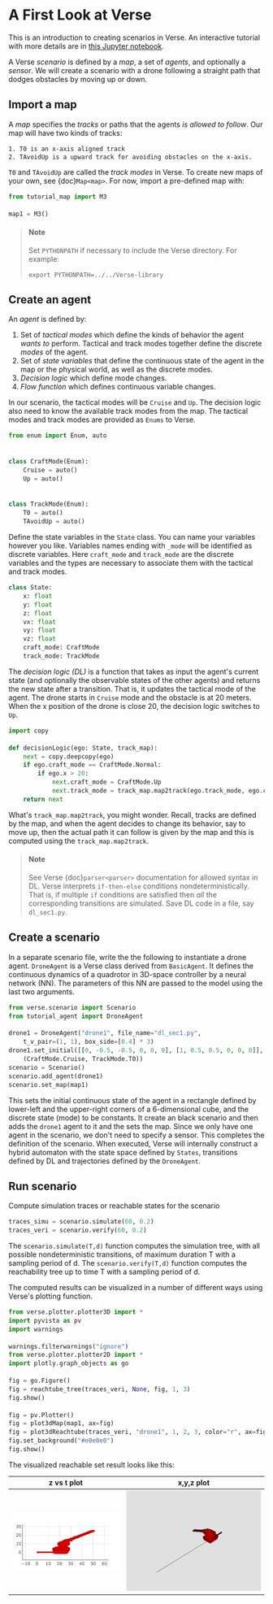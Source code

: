 # A First Look at Verse

This is an introduction to creating scenarios in Verse. An interactive tutorial with more details are in [this Jupyter notebook](https://github.com/AutoVerse-ai/Verse-library/blob/main/tutorial/tutorial.ipynb).

A Verse *scenario* is defined by a *map*, a set of *agents*, and optionally  a *sensor*. We will create a  scenario with a drone following a straight path that dodges obstacles by moving up or down.

## Import a map
A *map* specifies the *tracks* or paths that the agents *is allowed to follow*. Our map will have two kinds of tracks: 

    1. T0 is an x-axis aligned track 
    2. TAvoidUp is a upward track for avoiding obstacles on the x-axis. 

<code>T0</code> and <code>TAvoidUp</code> are called the *track modes* in  Verse. To create new maps of your own, see {doc}`Map<map>`. For now, import a pre-defined map with:

```python
from tutorial_map import M3

map1 = M3()
```

> ####  **Note**
> Set <code>PYTHONPATH</code> if necessary to include the Verse directory. For example:
> ```shell
> export PYTHONPATH=../../Verse-library
>```

## Create an agent
An *agent* is defined by:

1. Set of *tactical modes* which define the kinds of behavior the agent *wants to* perform. Tactical and track modes together define the discrete *modes* of the agent. 
2. Set of *state variables* that define the continuous state of the agent in the map or the physical world, as well as the discrete modes.
3. *Decision logic* which define mode changes. 
4. *Flow function* which defines continuous variable changes. 

In our scenario, the tactical modes will be <code>Cruise</code> and <code>Up</code>. The decision logic also need to know the available track modes from the map. The tactical modes and track modes are provided as <code>Enums</code> to Verse.

```python
from enum import Enum, auto


class CraftMode(Enum):
    Cruise = auto()
    Up = auto()


class TrackMode(Enum):
    T0 = auto()
    TAvoidUp = auto()
```

Define the state variables in the <code>State</code> class. You can name your variables however you like. Variables names ending with <code>_mode</code> will be identified as  discrete variables. Here <code>craft_mode</code> and <code>track_mode</code> are the discrete variables and the types are necessary to associate them with the  tactical and track modes.

```python
class State:
    x: float
    y: float
    z: float
    vx: float
    vy: float
    vz: float
    craft_mode: CraftMode
    track_mode: TrackMode
```

The *decision logic (DL)* is a function that takes as input the agent's current state (and optionally the observable states of the other agents) and returns the new state after a transition. That is, it  updates the tactical mode of the agent. The drone starts in <code>Cruise</code> mode and the obstacle is at 20 meters. When the x position of the drone is close 20, the decision logic switches to <code>Up</code>. 

```python
import copy

def decisionLogic(ego: State, track_map):
    next = copy.deepcopy(ego)
    if ego.craft_mode == CraftMode.Normal:
        if ego.x > 20:
            next.craft_mode = CraftMode.Up
            next.track_mode = track_map.map2track(ego.track_mode, ego.craft_mode, CraftMode.Up)
    return next
```

What's <code>track_map.map2track</code>, you might wonder. Recall, tracks are defined by the map, and when the agent decides to change its behavior, say to move up, then the actual path it can follow is given by the map and this is computed using the <code>track_map.map2track</code>. 

> ####  **Note**
> See Verse {doc}`parser<parser>` documentation for allowed syntax in DL. Verse interprets <code>if-then-else</code> conditions nondeterministically. That is, if multiple <code>if</code> conditions are satisfied then *all* the corresponding transitions are simulated.
Save DL code in a file, say <code>dl_sec1.py</code>. 

## Create a scenario

In a separate scenario file, write the the following to instantiate a drone agent. <code>DroneAgent</code> is a Verse class derived from <code>BasicAgent</code>. It defines the continuous dynamics of a quadrotor in 3D-space controller by a neural network (NN). The parameters of this NN are passed to the model using the last two arguments.

```python
from verse.scenario import Scenario
from tutorial_agent import DroneAgent

drone1 = DroneAgent("drone1", file_name="dl_sec1.py",
    t_v_pair=(1, 1), box_side=[0.4] * 3)
drone1.set_initial([[0, -0.5, -0.5, 0, 0, 0], [1, 0.5, 0.5, 0, 0, 0]],
    (CraftMode.Cruise, TrackMode.T0))
scenario = Scenario()
scenario.add_agent(drone1)
scenario.set_map(map1)
```

This sets the initial continuous state of the agent in a rectangle defined by lower-left and the upper-right corners of a 6-dimensional cube, and the discrete state (mode) to be constants. It create an black scenario and then adds the <code>drone1</code> agent to it and the sets the map. Since we only have one agent in the scenario, we don't need to specify a sensor. This completes the definition of the scenario. When executed, Verse will internally construct a hybrid automaton with the state space defined by <code>States</code>, transitions defined by DL and trajectories defined by the <code>DroneAgent</code>.

## Run scenario

Compute simulation traces or reachable states for the scenario
```python
traces_simu = scenario.simulate(60, 0.2)
traces_veri = scenario.verify(60, 0.2)
```

The <code>scenario.simulate(T,d)</code> function computes the simulation tree, with all possible nondeterministic transitions, of maximum duration T with a sampling period of d. The <code>scenario.verify(T,d)</code> function computes the  reachability tree up to time T with a sampling period of d. 


The computed results can be visualized in a number of different ways using Verse's plotting function. 

```python
from verse.plotter.plotter3D import *
import pyvista as pv
import warnings

warnings.filterwarnings("ignore")
from verse.plotter.plotter2D import *
import plotly.graph_objects as go

fig = go.Figure()
fig = reachtube_tree(traces_veri, None, fig, 1, 3)
fig.show()

fig = pv.Plotter()
fig = plot3dMap(map1, ax=fig)
fig = plot3dReachtube(traces_veri, "drone1", 1, 2, 3, color="r", ax=fig)
fig.set_background("#e0e0e0")
fig.show()
```

The visualized reachable set result looks like this:

z vs t plot             |  x,y,z plot
:-------------------------:|:-------------------------:
![](figs/newplot.png)     |  ![](figs/output.png)
